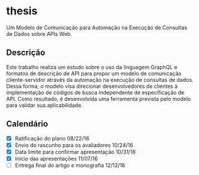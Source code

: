 # thesis

Um Modelo de Comunicação para Automação na Execução de Consultas de Dados sobre APIs Web.

## Descrição

Este trabalho realiza um estudo sobre o uso da linguagem GraphQL e formatos de descrição de API para propor um modelo de comunicação cliente-servidor através da automação na execução de consultas de dados. Dessa forma, o modelo visa direcionar desenvolvedores de clientes à implementação de códigos de busca independente de especificação de API. Como resultado, é desenvolvida uma ferramenta prevista pelo modelo para validar sua aplicabilidade.

## Calendário

- [x] Ratificação do plano 08/22/16
- [x] Envio do rascunho para os avaliadores 10/24/16
- [x] Data limite para confirmar apresentação 10/31/16
- [x] Inicio das apresentações 11/07/16
- [ ] Entrega final do artigo e monografia 12/12/16
